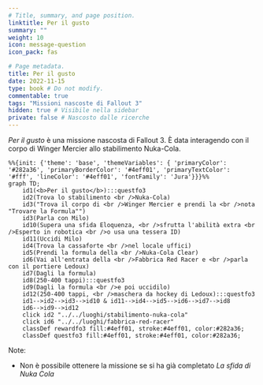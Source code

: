 ```yaml
---
# Title, summary, and page position.
linktitle: Per il gusto
summary: ""
weight: 10
icon: message-question
icon_pack: fas

# Page metadata.
title: Per il gusto
date: 2022-11-15
type: book # Do not modify.
commentable: true
tags: "Missioni nascoste di Fallout 3"
hidden: true # Visibile nella sidebar
private: false # Nascosto dalle ricerche
---
```


*Per il gusto* è una missione nascosta di Fallout 3. È data interagendo con il corpo di Winger Mercier allo stabilimento Nuka-Cola.



```mermaid
%%{init: {'theme': 'base', 'themeVariables': { 'primaryColor': '#282a36', 'primaryBorderColor': '#4eff01', 'primaryTextColor': '#fff', 'lineColor': '#4eff01', 'fontFamily': 'Jura'}}}%%
graph TD;
    id1(<b>Per il gusto</b>):::questfo3
    id2(Trova lo stabilimento <br />Nuka-Cola)
    id3("Trova il corpo di <br />Winger Mercier e prendi la <br />nota "Trovare la Formula"")
    id3(Parla con Milo)
    id10(Supera una sfida Eloquenza, <br />sfrutta l'abilità extra <br />Esperto in robotica <br />o usa una tessera ID)
    id11(Uccidi Milo)
    id4(Trova la cassaforte <br />nel locale uffici)
    id5(Prendi la formula della <br />Nuka-Cola Clear)
    id6(Vai all'entrata della <br />Fabbrica Red Racer e <br />parla con il portiere Ledoux)
    id7(Dagli la formula)
    id8(250-400 tappi):::questfo3
    id9(Dagli la formula <br />e poi uccidilo)
    id12(250-400 tappi, <br />maschera da hockey di Ledoux):::questfo3
    id1-->id2-->id3-->id10 & id11-->id4-->id5-->id6-->id7-->id8
    id6-->id9-->id12
    click id2 "../../luoghi/stabilimento-nuka-cola"
    click id6 "../../luoghi/fabbrica-red-racer"
    classDef rewardfo3 fill:#4eff01, stroke:#4eff01, color:#282a36;
    classDef questfo3 fill:#4eff01, stroke:#4eff01, color:#282a36;
```

Note:
- Non è possibile ottenere la missione se si ha già completato *La sfida di Nuka Cola*